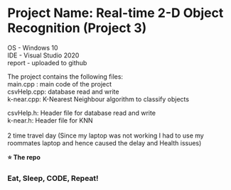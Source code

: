 # Project Name: Real-time 2-D Object Recognition  (Project 3)


OS - Windows 10<br>
IDE - Visual Studio 2020<br>
report - uploaded to github <br>


The project contains the following files:<br>
main.cpp : main code of the project<br>
csvHelp.cpp: database read and write<br>
k-near.cpp: K-Nearest Neighbour algorithm to classify objects<br>

csvHelp.h: Header file for database read and write<br>
k-near.h: Header file for KNN <br>
<br>
2 time travel day (Since my laptop was not working I had to use my roommates laptop and hence caused the delay and Health issues)




**⭐ The repo**



### Eat, Sleep, CODE, Repeat!
